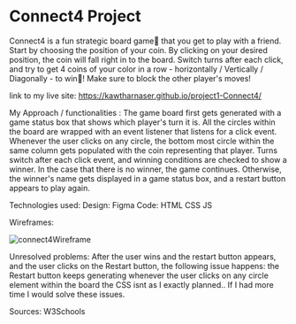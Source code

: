 # Connect4 Project


Connect4 is a fun strategic board game🎯 that you get to play with a friend. Start by choosing the position of your coin. By clicking on your desired position, the coin will fall right in to the board. Switch turns after each click, and try to get 4 coins of your color in a row - horizontally / Vertically / Diagonally - to win🥇! Make sure to block the other player's moves!


link to my live site:
https://kawtharnaser.github.io/project1-Connect4/


My Approach / functionalities :
The game board first gets generated with a game status box that shows which player's turn it is. All the circles within the board are wrapped with an event listener that listens for a click event. Whenever the user clicks on any circle, the bottom most circle within the same column gets populated with the coin representing that player. Turns switch after each click event, and winning conditions are checked to show a winner. In the case that there is no winner, the game continues. Otherwise, the winner's name gets displayed in a game status box, and a restart button appears to play again.


Technologies used:
Design: Figma
Code:
HTML
CSS
JS


Wireframes:

![connect4Wireframe](https://user-images.githubusercontent.com/102879553/194263606-f9e3981c-915f-41c9-afc5-937bda3acc07.png)



Unresolved problems:
After the user wins and the restart button appears, and the user clicks on the Restart button, the following issue happens: the Restart button keeps generating whenever the user clicks on any circle element within the board
the CSS isnt as I exactly planned..
If I had more time I would solve these issues.


Sources:
W3Schools






